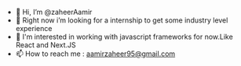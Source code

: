 - 👋 Hi, I’m @zaheerAamir
- 👀 Right now i’m looking for a internship to get some industry level experience 
- 🚀 I'm interested in working with javascript frameworks for now.Like React and Next.JS
- 📫 How to reach me : aamirzaheer95@gmail.com

<!---
zaheerAamir/zaheerAamir is a ✨ special ✨ repository because its `README.md` (this file) appears on your GitHub profile.
You can click the Preview link to take a look at your changes.
--->
